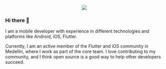 <p align="center">
<img src="https://fontmeme.com/permalink/200709/9ae6522adf9eb2309e938088cce742fa.png">
</p>


### Hi there 👋

I am a mobile developer with experience in different technologies and platforms like Android, iOS, Flutter.

Currently, I am an active member of the Flutter and iOS community in Medellín, where I work as part of the core team. I love contributing to my community, and I think open source is a good way to help other developers succeed.

<!--
**AndresR173/AndresR173** is a ✨ _special_ ✨ repository because its `README.md` (this file) appears on your GitHub profile.

Here are some ideas to get you started:

- 🔭 I’m currently working on ...
- 🌱 I’m currently learning ...
- 👯 I’m looking to collaborate on ...
- 🤔 I’m looking for help with ...
- 💬 Ask me about ...
- 📫 How to reach me: ...
- 😄 Pronouns: ...
- ⚡ Fun fact: ...
-->
